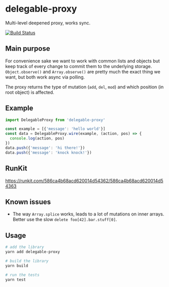 # delegable-proxy

Multi-level deepened proxy, works sync.

[![Build Status](https://travis-ci.org/benjohnde/delegable-proxy.svg?branch=master)](https://travis-ci.org/benjohnde/delegable-proxy)

## Main purpose

For convenience sake we want to work with common lists and objects but keep track of every change to commit them to the underlying storage.
`Object.observe()` and `Array.observe()` are pretty much the exact thing we want, but both work async via polling.

The proxy returns the type of mutation (`add`, `del`, `mod`) and which position (in root object) is affected.

## Example

```javascript
import DelegableProxy from 'delegable-proxy'

const example = [{'message': 'hello world'}]
const data = DelegableProxy.wire(example, (action, pos) => {
  console.log(action, pos)
})
data.push({'message': 'hi there!'})
data.push({'message': 'knock knock!'})
```

## RunKit

https://runkit.com/586ca4b68acd620014d54362/586ca4b68acd620014d54363

## Known issues

- The way `Array.splice` works, leads to a lot of mutations on inner arrays. Better use the slow `delete foo[42].bar.stuff[0]`.

## Usage

```bash
# add the library
yarn add delegable-proxy

# build the library
yarn build

# run the tests
yarn test
```
